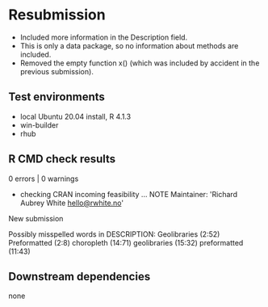 # Resubmission

* Included more information in the Description field.
* This is only a data package, so no information about methods are included.
* Removed the empty function x() (which was included by accident in the previous submission).

## Test environments

* local Ubuntu 20.04 install, R 4.1.3
* win-builder
* rhub

## R CMD check results

0 errors | 0 warnings

* checking CRAN incoming feasibility ... NOTE
Maintainer: 'Richard Aubrey White <hello@rwhite.no>'

New submission

Possibly misspelled words in DESCRIPTION:
  Geolibraries (2:52)
  Preformatted (2:8)
  choropleth (14:71)
  geolibraries (15:32)
  preformatted (11:43)

## Downstream dependencies

none
